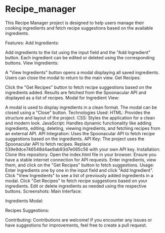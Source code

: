 # Recipe_manager

This Recipe Manager project is designed to help users manage their cooking ingredients and fetch recipe suggestions based on the available ingredients.

Features:
Add Ingredients:

Add ingredients to the list using the input field and the "Add Ingredient" button.
Each ingredient can be edited or deleted using the corresponding buttons.
View Ingredients:

A "View Ingredients" button opens a modal displaying all saved ingredients.
Users can close the modal to return to the main view.
Get Recipes:

Click the "Get Recipes" button to fetch recipe suggestions based on the ingredients added.
Results are fetched from the Spoonacular API and displayed as a list of recipes.
Modal for Ingredient View:

A modal is used to display ingredients in a clean format.
The modal can be closed using a "Close" button.
Technologies Used:
HTML: Provides the structure and layout of the project.
CSS: Styles the application for a clean and modern look.
JavaScript: Handles dynamic functionality like adding ingredients, editing, deleting, viewing ingredients, and fetching recipes from an external API.
API Integration: Uses the Spoonacular API to fetch recipe suggestions based on the ingredients.
API Key:
The project uses the Spoonacular API to fetch recipes.
Replace 539e9dce746548d4ae9ab93d7e065c56 with your own API key.
Installation:
Clone this repository.
Open the index.html file in your browser.
Ensure you have a stable internet connection for API requests.
Enter ingredients, view them, and click on the "Get Recipes" button to fetch suggestions.
Usage:
Enter ingredients one by one in the input field and click "Add Ingredient".
Click "View Ingredients" to see a list of previously added ingredients in a modal.
Click "Get Recipes" to fetch recipe suggestions based on your ingredients.
Edit or delete ingredients as needed using the respective buttons.
Screenshots:
Main Interface:

Ingredients Modal:

Recipes Suggestions:

Contributing:
Contributions are welcome! If you encounter any issues or have suggestions for improvements, feel free to create a pull request.